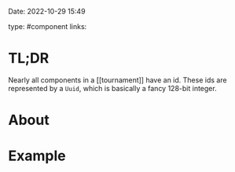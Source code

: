 Date: 2022-10-29 15:49

type: #component
links: 

# TL;DR
Nearly all components in a [[tournament]] have an id. These ids are represented by a `Uuid`, which is basically a fancy 128-bit integer.

# About


# Example

